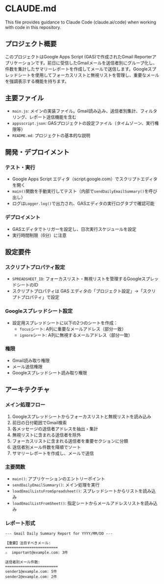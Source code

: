 # CLAUDE.md

This file provides guidance to Claude Code (claude.ai/code) when working with code in this repository.

## プロジェクト概要

このプロジェクトはGoogle Apps Script (GAS)で作成されたGmail Reporterアプリケーションです。前日に受信したGmailメールを送信者別にグループ化し、件数を集計したサマリーレポートを作成してメールで送信します。Googleスプレッドシートを使用してフォーカスリストと無視リストを管理し、重要なメールを強調表示する機能を持ちます。

## 主要ファイル

- `main.js`: メインの実装ファイル。Gmail読み込み、送信者別集計、フィルタリング、レポート送信機能を含む
- `appsscript.json`: GASプロジェクトの設定ファイル（タイムゾーン、実行権限等）
- `README.md`: プロジェクトの基本的な説明

## 開発・デプロイメント

### テスト・実行
- Google Apps Script エディタ（script.google.com）でスクリプトエディタを開く
- `main()`関数を手動実行してテスト（内部で`sendDailyEmailSummary()`を呼び出し）
- ログは`Logger.log()`で出力され、GASエディタの実行ログタブで確認可能

### デプロイメント
- GASエディタでトリガーを設定し、日次実行スケジュールを設定
- 実行時間制限（6分）に注意

## 設定要件

### スクリプトプロパティ設定
- `SPREADSHEET_ID`: フォーカスリスト・無視リストを管理するGoogleスプレッドシートのID
- スクリプトプロパティは GAS エディタの「プロジェクト設定」→「スクリプトプロパティ」で設定

### Googleスプレッドシート設定
- 設定用スプレッドシートに以下の2つのシートを作成：
  - `focus`シート: A列に重要なメールアドレス（部分一致）
  - `ignore`シート: A列に無視するメールアドレス（部分一致）

### 権限
- Gmail読み取り権限
- メール送信権限
- Googleスプレッドシート読み取り権限

## アーキテクチャ

### メイン処理フロー
1. Googleスプレッドシートからフォーカスリストと無視リストを読み込み
2. 前日の日付範囲でGmail検索
3. 各メッセージの送信者アドレスを抽出・集計
4. 無視リストに含まれる送信者を除外
5. フォーカスリストに含まれる送信者を重要セクションに分類
6. 送信者別メール件数を降順でソート
7. サマリーレポートを作成し、メールで送信

### 主要関数
- `main()`: アプリケーションのエントリーポイント
- `sendDailyEmailSummary()`: メイン処理を実行
- `loadEmailListsFromSpreadsheet()`: スプレッドシートからリストを読み込み
- `loadEmailListFromSheet()`: 指定シートからメールアドレスリストを読み込み

### レポート形式
```
--- Gmail Daily Summary Report for YYYY/MM/DD ---

【重要】注目すべきメール:
========================
⚠️  important@example.com: 3件

送信者別メール件数:
========================
sender1@example.com: 5件
sender2@example.com: 2件
```
